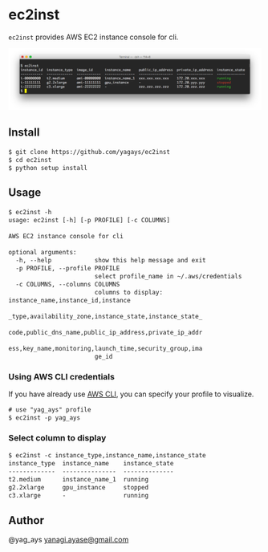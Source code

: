 # ec2inst

`ec2inst` provides AWS EC2 instance console for cli.

![](screenshot/ec2inst_terminal.png)

## Install

```
$ git clone https://github.com/yagays/ec2inst
$ cd ec2inst
$ python setup install
```

## Usage

```
$ ec2inst -h
usage: ec2inst [-h] [-p PROFILE] [-c COLUMNS]

AWS EC2 instance console for cli

optional arguments:
  -h, --help            show this help message and exit
  -p PROFILE, --profile PROFILE
                        select profile_name in ~/.aws/credentials
  -c COLUMNS, --columns COLUMNS
                        columns to display: instance_name,instance_id,instance
                        _type,availability_zone,instance_state,instance_state_
                        code,public_dns_name,public_ip_address,private_ip_addr
                        ess,key_name,monitoring,launch_time,security_group,ima
                        ge_id
```

### Using AWS CLI credentials

If you have already use [AWS CLI](https://aws.amazon.com/cli/), you can specify your profile to visualize.

```
# use "yag_ays" profile
$ ec2inst -p yag_ays
```

### Select column to display

```
$ ec2inst -c instance_type,instance_name,instance_state
instance_type  instance_name    instance_state
-------------  ---------------  --------------
t2.medium      instance_name_1  running
g2.2xlarge     gpu_instance     stopped
c3.xlarge      -                running
```

## Author

@yag_ays <yanagi.ayase@gmail.com>
